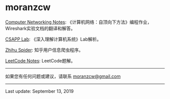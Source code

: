 # moranzcw

[Computer Networking Notes](https://github.com/moranzcw/Computer-Networking-A-Top-Down-Approach-NOTES): 《计算机网络：自顶向下方法》编程作业，Wireshark实验文档的翻译和解答。

[CSAPP Lab](https://github.com/moranzcw/CSAPP_Lab): 《深入理解计算机系统》Lab解析。

[Zhihu Spider](https://github.com/moranzcw/Zhihu-Spider): 知乎用户信息爬虫程序。

[LeetCode Notes](https://github.com/moranzcw/LeetCode-NOTES): LeetCode题解。

---

如果您有任何问题或建议，请联系 moranzcw@gmail.com

---

Last update: September 13, 2019




